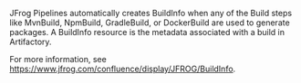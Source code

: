 JFrog Pipelines automatically creates BuildInfo when any of the Build steps like MvnBuild, NpmBuild, GradleBuild, or DockerBuild are used to generate packages. A BuildInfo resource is the metadata associated with a build in Artifactory.

For more information, see https://www.jfrog.com/confluence/display/JFROG/BuildInfo.
